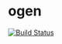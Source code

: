 # ogen

[![Build Status](https://travis-ci.org/holyshared/ogen.svg?branch=master)](https://travis-ci.org/holyshared/ogen)
